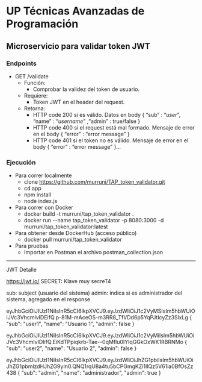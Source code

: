 # UP Técnicas Avanzadas de Programación

## Microservicio para validar token JWT

### Endpoints
* GET /validate
  * Función:
    * Comprobar la validez del token de usuario.
  * Requiere:
    * Token JWT en el header del request.
  * Retorna:
    * HTTP code 200 si es válido.
      Datos en body { “sub” : “_user_”, “name” : “_username_” ,“admin” : true/false }
    * HTTP code 400 si el request está mal formado.
      Mensaje de error en el body { “error” : “error message” }
    * HTTP code 401 si el token no es válido.
      Mensaje de error en el body { “error” : “error message” }...

### Ejecución

* Para correr localmente<br>
  * clone https://github.com/murruni/TAP_token_validator.git<br>
  * cd app
  * npm install
  * node index.js
* Para correr con Docker
  * docker build -t murruni/tap_token_validator .
  * docker run --name tap_token_validator -p 8080:3000 -d murruni/tap_token_validator:latest
* Para obtener desde DockerHub (acceso público)
  * docker pull murruni/tap_token_validator
* Para pruebas 
  * Importar en Postman el archivo postman_collection.json

---

JWT Detalle

https://jwt.io/
SECRET: Klave muy secreT4

sub: subject (usuario del sistema)
admin: indica si es administrador del sistema, agregado en el response

eyJhbGciOiJIUzI1NiIsInR5cCI6IkpXVCJ9.eyJzdWIiOiJ1c2VyMSIsIm5hbWUiOiJVc3VhcmlvIDEifQ.p-81M-mAceOS-m3RR8_TfVDd6p5YqPJtIcyZz3SlxLg
{
  "sub": "user1",
  "name": "Usuario 1",
  "admin": false
}

eyJhbGciOiJIUzI1NiIsInR5cCI6IkpXVCJ9.eyJzdWIiOiJ1c2VyMiIsIm5hbWUiOiJVc3VhcmlvIDIifQ.EiKdTPpiqkrb-Tae--0qMflu0IYlqGGkOxWK1RBRNMo
{
    "sub": "user2",
    "name": "Usuario 2",
    "admin": false
}

eyJhbGciOiJIUzI1NiIsInR5cCI6IkpXVCJ9.eyJzdWIiOiJhZG1pbiIsIm5hbWUiOiJhZG1pbmlzdHJhZG9yIn0.QNQ1rqU8a4tu5bCPGmgKZi1lIQz5V61ia0BfOsZz438
{
    "sub": "admin",
    "name": "administrador",
    "admin": true
}
